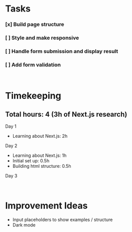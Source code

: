 # Tasks

### [x] Build page structure

### [ ] Style and make responsive

### [ ] Handle form submission and display result

### [ ] Add form validation

<br>

# Timekeeping

## Total hours: 4 (3h of Next.js research)

Day 1

- Learning about Next.js: 2h

Day 2

- Learning about Next.js: 1h
- Initial set up: 0.5h
- Building html structure: 0.5h

Day 3

  <br>

# Improvement Ideas

- Input placeholders to show examples / structure
- Dark mode
